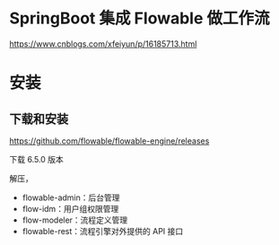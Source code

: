 # SpringBoot 集成 Flowable 做工作流

https://www.cnblogs.com/xfeiyun/p/16185713.html

# 安装

## 下载和安装

https://github.com/flowable/flowable-engine/releases

下载 6.5.0 版本

解压，

- flowable-admin：后台管理
- flow-idm：用户组权限管理
- flow-modeler：流程定义管理
- flowable-rest：流程引擎对外提供的 API 接⼝
